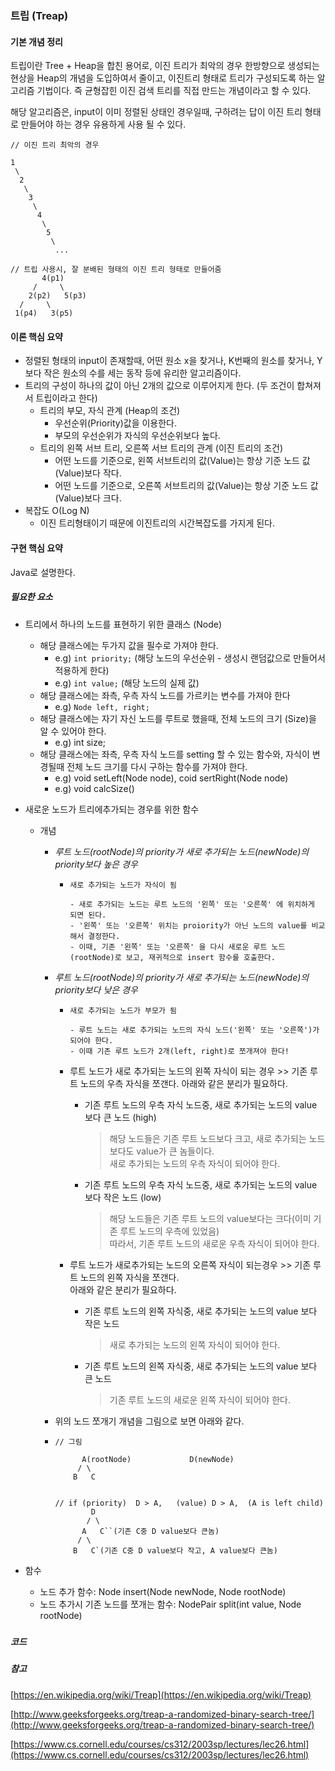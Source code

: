 ### 트립 \(Treap\)

#### 기본 개념 정리

트립이란 Tree + Heap을 합친 용어로, 이진 트리가 최악의 경우 한방향으로 생성되는 현상을 Heap의 개념을 도입하여서 줄이고, 이진트리 형태로 트리가 구성되도록 하는 알고리즘 기법이다. 즉 균형잡힌 이진 검색 트리를 직접 만드는 개념이라고 할 수 있다.

해당 알고리즘은, input이 이미 정렬된 상태인 경우일때, 구하려는 답이 이진 트리 형태로 만들어야 하는 경우 유용하게 사용 될 수 있다.

```
// 이진 트리 최악의 경우

1
 \
  2
   \
    3
     \
      4
       \
        5
         \
          ...
```

```
// 트립 사용시, 잘 분배된 형태의 이진 트리 형태로 만들어줌
       4(p1)
     /     \
    2(p2)   5(p3)
  /     \
 1(p4)   3(p5)
```

#### 이론 핵심 요약

* 정렬된 형태의 input이 존재할때, 어떤 원소 x을 찾거나, K번째의 원소를 찾거나, Y보다 작은 원소의 수를 세는 동작 등에 유리한 알고리즘이다.
* 트리의 구성이 하나의 값이 아닌 2개의 값으로 이루어지게 한다. \(두 조건이 합쳐져서 트립이라고 한다\)
  * 트리의 부모, 자식 관계 \(Heap의 조건\)
    * 우선순위\(Priority\)값을 이용한다.
    * 부모의 우선순위가 자식의 우선순위보다 높다.
  * 트리의 왼쪽 서브 트리, 오른쪽 서브 트리의 관계 \(이진 트리의 조건\)
    * 어떤 노드를 기준으로, 왼쪽 서브트리의 값\(Value\)는 항상 기준 노드 값\(Value\)보다 작다.
    * 어떤 노드를 기준으로, 오른쪽 서브트리의 값\(Value\)는 항상 기준 노드 값\(Value\)보다 크다.
* 복잡도 O\(Log N\)
  * 이진 트리형태이기 때문에 이진트리의 시간복잡도를 가지게 된다.

#### 구현 핵심 요약

Java로 설명한다.

##### 필요한 요소

* 트리에서 하나의 노드를 표현하기 위한 클래스 \(Node\)
  * 해당 클래스에는 두가지 값을 필수로 가져야 한다.
    * e.g\) `int priority;` \(해당 노드의 우선순위 - 생성시 랜덤값으로 만들어서 적용하게 한다\)
    * e.g\) `int value;` \(해당 노드의 실제 값\)
  * 해당 클래스에는 좌측, 우측 자식 노드를 가르키는 변수를 가져야 한다
    * e.g\) `Node left, right;`
  * 해당 클래스에는 자기 자신 노드를 루트로 했을때, 전체 노드의 크기 \(Size\)을 알 수 있어야 한다.
    * e.g\) int size;
  * 해당 클래스에는 좌측, 우측 자식 노드를 setting 할 수 있는 함수와, 자식이 변경될때 전체 노드 크기를 다시 구하는 함수를 가져야 한다.
    * e.g\) void setLeft\(Node node\), coid sertRight\(Node node\)
    * e.g\) void calcSize\(\)
* 새로운 노드가 트리에추가되는 경우를 위한 함수

  * 개념

    * _루트 노드\(rootNode\)의 priority가 새로 추가되는 노드\(newNode\)의 priority보다 높은 경우_

      * ```
        새로 추가되는 노드가 자식이 됨

        - 새로 추가되는 노드는 루트 노드의 '왼쪽' 또는 '오른쪽' 에 위치하게 되면 된다.
        - '왼쪽' 또는 '오른쪽' 위치는 proiority가 아닌 노드의 value를 비교해서 결정한다.
        - 이때, 기존 '왼쪽' 또는 '오른쪽' 을 다시 새로운 루트 노드(rootNode)로 보고, 재귀적으로 insert 함수를 호출한다.
        ```

    * _루트 노드\(rootNode\)의 priority가 새로 추가되는 노드\(newNode\)의 priority보다 낮은 경우_

      * ```
        새로 추가되는 노드가 부모가 됨

        - 루트 노드는 새로 추가되는 노드의 자식 노드('왼쪽' 또는 '오른쪽')가 되어야 한다.
        - 이때 기존 루트 노드가 2개(left, right)로 쪼개져야 한다!
        ```
      * 루트 노드가 새로 추가되는 노드의 왼쪽 자식이 되는 경우 &gt;&gt; 기존 루트 노드의 우측 자식을 쪼갠다. 아래와 같은 분리가 필요하다.

        * 기존 루트 노드의 우측 자식 노드중, 새로 추가되는 노드의 value 보다 큰 노드 \(high\)

          > 해당 노드들은 기존 루트 노드보다 크고, 새로 추가되는 노드보다도 value가 큰 놈들이다.  
          > 새로 추가되는 노드의 우측 자식이 되어야 한다.

        * 기존 루트 노드의 우측 자식 노드중, 새로 추가되는 노드의 value 보다 작은 노드 \(low\)

          > 해당 노드들은 기존 루트 노드의 value보다는 크다\(이미 기존 루트 노드의 우측에 있었음\)  
          > 따라서, 기존 루트 노드의 새로운 우측 자식이 되어야 한다.

      * 루트 노드가 새로추가되는 노드의 오른쪽 자식이 되는경우 &gt;&gt; 기존 루트 노드의 왼쪽 자식을 쪼갠다.  
           아래와 같은 분리가 필요하다.

        * 기존 루트 노드의 왼쪽 자식중, 새로 추가되는 노드의 value 보다 작은 노드
          > 새로 추가되는 노드의 왼쪽 자식이 되어야 한다.
        * 기존 루트 노드의 왼쪽 자식중, 새로 추가되는 노드의 value 보다 큰 노드
          > 기존 루트 노드의 새로운 왼쪽 자식이 되어야 한다.

    * 위의 노드 쪼개기 개념을 그림으로 보면 아래와 같다.

    *     // 그림

                A(rootNode)             D(newNode)
               / \
              B   C


          // if (priority)  D > A,   (value) D > A,  (A is left child)
                  D  
                 / \
                A   C``(기존 C중 D value보다 큰놈)
               / \
              B   C`(기존 C중 D value보다 작고, A value보다 큰놈)

* 함수

  * 노드 추가 함수: Node insert\(Node newNode, Node rootNode\)
  * 노드 추가시 기존 노드를 쪼개는 함수: NodePair split\(int value, Node rootNode\)

##### 

##### 코드

##### 참고

[https://en.wikipedia.org/wiki/Treap](https://en.wikipedia.org/wiki/Treap)

[http://www.geeksforgeeks.org/treap-a-randomized-binary-search-tree/](http://www.geeksforgeeks.org/treap-a-randomized-binary-search-tree/)

[https://www.cs.cornell.edu/courses/cs312/2003sp/lectures/lec26.html](https://www.cs.cornell.edu/courses/cs312/2003sp/lectures/lec26.html)

